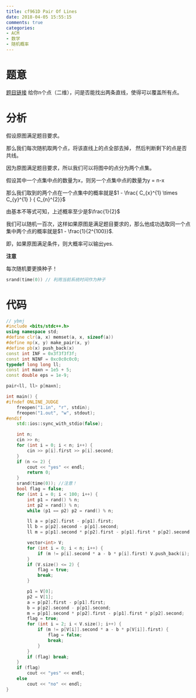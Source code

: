 ```yaml
---
title: cf961D Pair Of Lines
date: 2018-04-05 15:55:15
comments: true
categories:
- ACM
- 数学
- 随机概率
---
```


# 题意
[题目链接](http://codeforces.com/contest/961/problem/D)
给你n个点（二维），问是否能找出两条直线，使得可以覆盖所有点。
# 分析

假设原图满足题目要求。

那么我们每次随机取两个点，将该直线上的点全部去掉， 然后判断剩下的点是否共线。

因为原图满足题目要求，所以我们可以将图中的点分为两个点集。

假设其中一个点集中点的数量为x，则另一个点集中点的数量为y = n-x

那么我们取到的两个点在一个点集中的概率就是$1 - \frac{ C_{x}^{1} \times C_{y}^{1} } { C_{n}^{2}}$

由基本不等式可知，上述概率至少是$\frac{1}{2}$

我们可以随机一百次，这样如果原图是满足题目要求的，那么他成功选取同一个点集中两个点的概率就是$1 - \frac{1}{2^{100}}$.

即，如果原图满足条件，则大概率可以输出yes.

**注意**

每次随机要更换种子！
```cpp
srand(time(0)) // 利用当前系统时间作为种子
```

# 代码
```cpp
// ybmj
#include <bits/stdc++.h>
using namespace std;
#define clr(a, x) memset(a, x, sizeof(a))
#define mp(x, y) make_pair(x, y)
#define pb(x) push_back(x)
const int INF = 0x3f3f3f3f;
const int NINF = 0xc0c0c0c0;
typedef long long ll;
const int maxn = 1e5 + 5;
const double eps = 1e-9;

pair<ll, ll> p[maxn];

int main() {
#ifndef ONLINE_JUDGE
    freopen("1.in", "r", stdin);
    freopen("1.out", "w", stdout);
#endif
    std::ios::sync_with_stdio(false);

    int n;
    cin >> n;
    for (int i = 0; i < n; i++) {
        cin >> p[i].first >> p[i].second;
    }
    if (n <= 2) {
        cout << "yes" << endl;
        return 0;
    }
    srand(time(0)); //注意！
    bool flag = false;
    for (int i = 0; i < 100; i++) {
        int p1 = rand() % n;
        int p2 = rand() % n;
        while (p1 == p2) p2 = rand() % n;

        ll a = p[p2].first - p[p1].first;
        ll b = p[p2].second - p[p1].second;
        ll m = p[p1].second * p[p2].first - p[p1].first * p[p2].second;

        vector<int> V;
        for (int i = 0; i < n; i++) {
            if (m != p[i].second * a - b * p[i].first) V.push_back(i);
        }
        if (V.size() <= 2) {
            flag = true;
            break;
        }

        p1 = V[0];
        p2 = V[1];
        a = p[p2].first - p[p1].first;
        b = p[p2].second - p[p1].second;
        m = p[p1].second * p[p2].first - p[p1].first * p[p2].second;
        flag = true;
        for (int i = 2; i < V.size(); i++) {
            if (m != p[V[i]].second * a - b * p[V[i]].first) {
                flag = false;
                break;
            }
        }
        if (flag) break;
    }
    if (flag)
        cout << "yes" << endl;
    else
        cout << "no" << endl;
}
```
